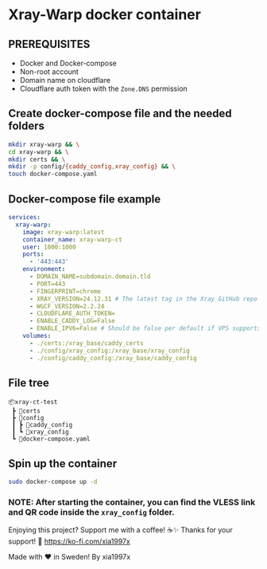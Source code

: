 # Xray-Warp docker container

## PREREQUISITES
* Docker and Docker-compose
* Non-root account
* Domain name on cloudflare
* Cloudflare auth token with the `Zone.DNS` permission

## Create docker-compose file and the needed folders
```bash
mkdir xray-warp && \
cd xray-warp && \
mkdir certs && \
mkdir -p config/{caddy_config,xray_config} && \
touch docker-compose.yaml
```

## Docker-compose file example
```yaml
services:
  xray-warp:
    image: xray-warp:latest
    container_name: xray-warp-ct
    user: 1000:1000
    ports:
      - '443:443'
    environment:
      - DOMAIN_NAME=subdomain.domain.tld
      - PORT=443
      - FINGERPRINT=chrome
      - XRAY_VERSION=24.12.31 # The latest tag in the Xray GitHub repo may point to a pre-release; use specific versions for stability.
      - WGCF_VERSION=2.2.24
      - CLOUDFLARE_AUTH_TOKEN=
      - ENABLE_CADDY_LOG=False
      - ENABLE_IPV6=False # Should be false per default if VPS supports ipv6 you can enable this!
    volumes:
      - ./certs:/xray_base/caddy_certs
      - ./config/xray_config:/xray_base/xray_config
      - ./config/caddy_config:/xray_base/caddy_config
```

## File tree
```
📦xray-ct-test  
 ┣ 📂certs  
 ┣ 📂config  
 ┃ ┣ 📂caddy_config  
 ┃ ┗ 📂xray_config  
 ┗ 📜docker-compose.yaml
```

## Spin up the container
```bash
sudo docker-compose up -d
```
### **NOTE:** After starting the container, you can find the VLESS link and QR code inside the `xray_config` folder.

Enjoying this project? Support me with a coffee! ☕️✨ 
Thanks for your support! 🙌 https://ko-fi.com/xia1997x⁠

Made with ❤️ in Sweden! By xia1997x
